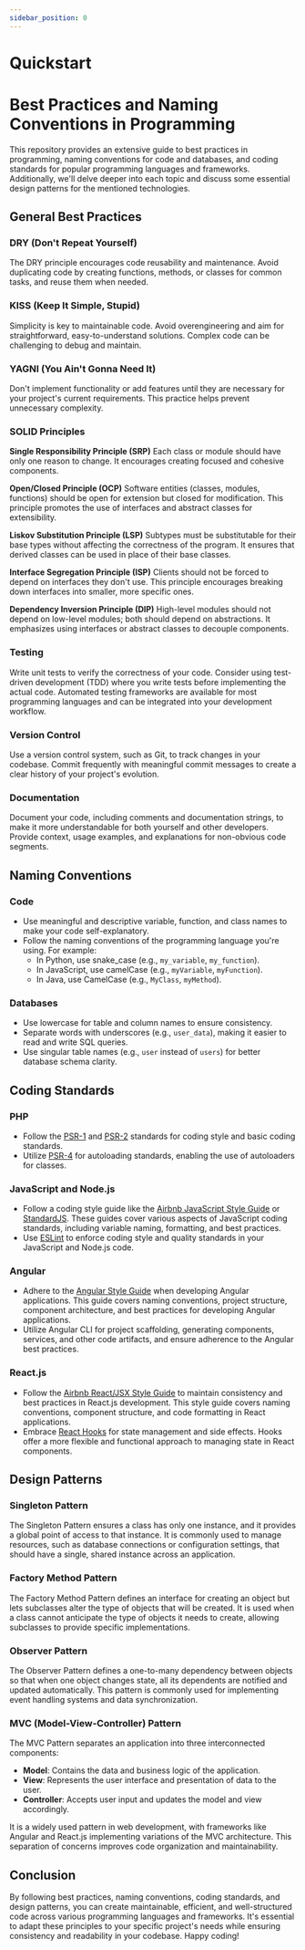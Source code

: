 ```yaml
---
sidebar_position: 0
---
```



# Quickstart

# Best Practices and Naming Conventions in Programming


This repository provides an extensive guide to best practices in programming, naming conventions for code and databases, and coding standards for popular programming languages and frameworks. Additionally, we'll delve deeper into each topic and discuss some essential design patterns for the mentioned technologies.

## General Best Practices

### DRY (Don't Repeat Yourself)
The DRY principle encourages code reusability and maintenance. Avoid duplicating code by creating functions, methods, or classes for common tasks, and reuse them when needed.

### KISS (Keep It Simple, Stupid)
Simplicity is key to maintainable code. Avoid overengineering and aim for straightforward, easy-to-understand solutions. Complex code can be challenging to debug and maintain.

### YAGNI (You Ain't Gonna Need It)
Don't implement functionality or add features until they are necessary for your project's current requirements. This practice helps prevent unnecessary complexity.

### SOLID Principles

**Single Responsibility Principle (SRP)**
Each class or module should have only one reason to change. It encourages creating focused and cohesive components.

**Open/Closed Principle (OCP)**
Software entities (classes, modules, functions) should be open for extension but closed for modification. This principle promotes the use of interfaces and abstract classes for extensibility.

**Liskov Substitution Principle (LSP)**
Subtypes must be substitutable for their base types without affecting the correctness of the program. It ensures that derived classes can be used in place of their base classes.

**Interface Segregation Principle (ISP)**
Clients should not be forced to depend on interfaces they don't use. This principle encourages breaking down interfaces into smaller, more specific ones.

**Dependency Inversion Principle (DIP)**
High-level modules should not depend on low-level modules; both should depend on abstractions. It emphasizes using interfaces or abstract classes to decouple components.

### Testing
Write unit tests to verify the correctness of your code. Consider using test-driven development (TDD) where you write tests before implementing the actual code. Automated testing frameworks are available for most programming languages and can be integrated into your development workflow.

### Version Control
Use a version control system, such as Git, to track changes in your codebase. Commit frequently with meaningful commit messages to create a clear history of your project's evolution.

### Documentation
Document your code, including comments and documentation strings, to make it more understandable for both yourself and other developers. Provide context, usage examples, and explanations for non-obvious code segments.

## Naming Conventions

### Code
- Use meaningful and descriptive variable, function, and class names to make your code self-explanatory.
- Follow the naming conventions of the programming language you're using. For example:
    - In Python, use snake_case (e.g., `my_variable`, `my_function`).
    - In JavaScript, use camelCase (e.g., `myVariable`, `myFunction`).
    - In Java, use CamelCase (e.g., `MyClass`, `myMethod`).

### Databases
- Use lowercase for table and column names to ensure consistency.
- Separate words with underscores (e.g., `user_data`), making it easier to read and write SQL queries.
- Use singular table names (e.g., `user` instead of `users`) for better database schema clarity.

## Coding Standards

### PHP

- Follow the [PSR-1](https://www.php-fig.org/psr/psr-1/) and [PSR-2](https://www.php-fig.org/psr/psr-2/) standards for coding style and basic coding standards.
- Utilize [PSR-4](https://www.php-fig.org/psr/psr-4/) for autoloading standards, enabling the use of autoloaders for classes.

### JavaScript and Node.js

- Follow a coding style guide like the [Airbnb JavaScript Style Guide](https://github.com/airbnb/javascript) or [StandardJS](https://standardjs.com/). These guides cover various aspects of JavaScript coding standards, including variable naming, formatting, and best practices.
- Use [ESLint](https://eslint.org/) to enforce coding style and quality standards in your JavaScript and Node.js code.

### Angular

- Adhere to the [Angular Style Guide](https://angular.io/guide/styleguide) when developing Angular applications. This guide covers naming conventions, project structure, component architecture, and best practices for developing Angular applications.
- Utilize Angular CLI for project scaffolding, generating components, services, and other code artifacts, and ensure adherence to the Angular best practices.

### React.js

- Follow the [Airbnb React/JSX Style Guide](https://github.com/airbnb/javascript/tree/master/react) to maintain consistency and best practices in React.js development. This style guide covers naming conventions, component structure, and code formatting in React applications.
- Embrace [React Hooks](https://reactjs.org/docs/hooks-intro.html) for state management and side effects. Hooks offer a more flexible and functional approach to managing state in React components.

## Design Patterns

### Singleton Pattern

The Singleton Pattern ensures a class has only one instance, and it provides a global point of access to that instance. It is commonly used to manage resources, such as database connections or configuration settings, that should have a single, shared instance across an application.

### Factory Method Pattern

The Factory Method Pattern defines an interface for creating an object but lets subclasses alter the type of objects that will be created. It is used when a class cannot anticipate the type of objects it needs to create, allowing subclasses to provide specific implementations.

### Observer Pattern

The Observer Pattern defines a one-to-many dependency between objects so that when one object changes state, all its dependents are notified and updated automatically. This pattern is commonly used for implementing event handling systems and data synchronization.

### MVC (Model-View-Controller) Pattern

The MVC Pattern separates an application into three interconnected components:

- **Model**: Contains the data and business logic of the application.
- **View**: Represents the user interface and presentation of data to the user.
- **Controller**: Accepts user input and updates the model and view accordingly.

It is a widely used pattern in web development, with frameworks like Angular and React.js implementing variations of the MVC architecture. This separation of concerns improves code organization and maintainability.

## Conclusion

By following best practices, naming conventions, coding standards, and design patterns, you can create maintainable, efficient, and well-structured code across various programming languages and frameworks. It's essential to adapt these principles to your specific project's needs while ensuring consistency and readability in your codebase. Happy coding!

